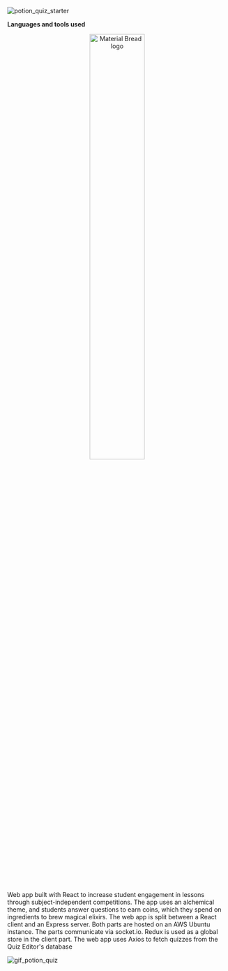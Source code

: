 ![potion_quiz_starter](https://user-images.githubusercontent.com/16481598/221392045-02304a78-b33c-4a41-a874-6ca06bb33114.png)



**Languages and tools used**

<p align="center">
  <img width="50%" src="https://user-images.githubusercontent.com/16481598/221394297-07336305-7642-45fb-9530-432b6ae2c704.png" alt="Material Bread logo">
</p>


Web app built with React to increase student engagement in lessons through subject-independent competitions.
The app uses an alchemical theme, and students answer questions to earn coins, which they spend on ingredients
to brew magical elixirs. The web app is split between a React client and an Express server. Both parts are hosted
on an AWS Ubuntu instance. The parts communicate via socket.io. Redux is used as a global store in the client part.
The web app uses Axios to fetch quizzes from the Quiz Editor's database


![gif_potion_quiz](https://user-images.githubusercontent.com/16481598/221392077-61883de7-589a-4a74-88c1-92ce3e08454b.gif)

